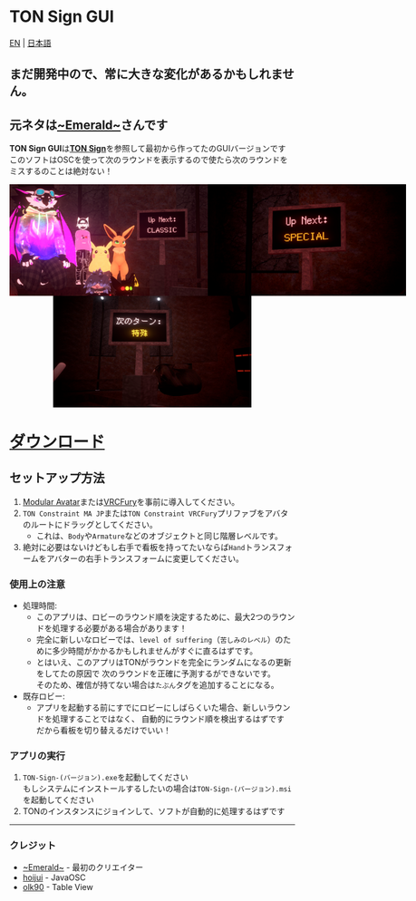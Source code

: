 # TON Sign GUI

[EN](README.md) | [日本語](README-JP.md)

## まだ開発中ので、常に大きな変化があるかもしれません。

## 元ネタは[\~Emerald~](https://github.com/Emmyvee/TON-Sign)さんです

**TON Sign GUI**は[**TON Sign**](https://github.com/Emmyvee/TON-Sign)を参照して最初から作ってたのGUIバージョンです  
このソフトはOSCを使って次のラウンドを表示するので使たら次のラウンドをミスするのことは絶対ない！

<div style="display: flex; justify-content: space-around;">
  <img src="https://raw.githubusercontent.com/Emmyvee/TON-Sign/refs/heads/main/VRCPreview.jpg" alt="Thanks to the people who helped me test!" width="350"/>
  <img src="https://raw.githubusercontent.com/Emmyvee/TON-Sign/refs/heads/main/VRCPreview2.jpg" alt="Preview Photo" width="350"/>
</div>

<div style="display: flex; justify-content: space-around;">
  <img src="https://raw.githubusercontent.com/T2PeNBiX99wcoxKv3A4g/TON-Sign/refs/heads/main/Screenshot/VRCPreview_JP.png" alt="Preview Photo Japanese" width="350"/>
</div>

# [ダウンロード](https://github.com/T2PeNBiX99wcoxKv3A4g/TON-Sign-GUI/releases/latest)

## セットアップ方法

1. [Modular Avatar](https://modular-avatar.nadena.dev/)または[VRCFury](https://vrcfury.com)を事前に導入してください。
2. `TON Constraint MA JP`または`TON Constraint VRCFury`プリファブをアバタのルートにドラッグとしてください。
    - これは、`Body`や`Armature`などのオブジェクトと同じ階層レベルです。
3. 絶対に必要はないけどもし右手で看板を持ってたいならば`Hand`トランスフォームをアバターの右手トランスフォームに変更してください。

### 使用上の注意

- 処理時間:
    - このアプリは、ロビーのラウンド順を決定するために、最大2つのラウンドを処理する必要がある場合があります！
    - 完全に新しいなロビーでは、`level of suffering`（`苦しみのレベル`）のために多少時間がかかるかもしれませんがすぐに直るはずです。
    - とはいえ、このアプリはTONがラウンドを完全にランダムになるの更新をしてたの原因で
      次のラウンドを正確に予測するができないです。  
      そのため、確信が持てない場合は`たぶん`タグを追加することになる。
- 既存ロビー:
    - アプリを起動する前にすでにロビーにしばらくいた場合、新しいラウンドを処理することではなく、
      自動的にラウンド順を検出するはずです  
      だから看板を切り替えるだけでいい！

### アプリの実行

1. `TON-Sign-(バージョン).exe`を起動してください  
   もしシステムにインストールするしたいの場合は`TON-Sign-(バージョン).msi`を起動してください
2. TONのインスタンスにジョインして、ソフトが自動的に処理するはずです

---

### クレジット

- [\~Emerald\~](https://github.com/Emmyvee/TON-Sign) - 最初のクリエイター
- [hoijui](https://github.com/hoijui/JavaOSC) - JavaOSC
- [olk90](https://github.com/olk90/compose-tableView) - Table View